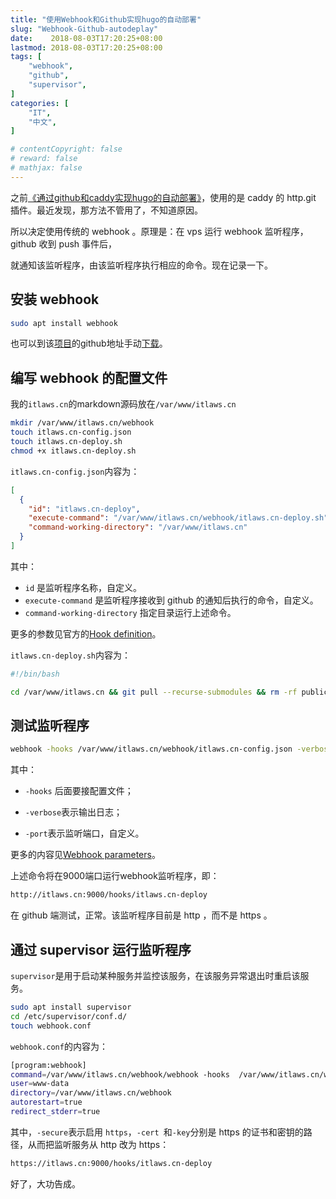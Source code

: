 ```yaml
---
title: "使用Webhook和Github实现hugo的自动部署"
slug: "Webhook-Github-autodeplay"
date:    2018-08-03T17:20:25+08:00
lastmod: 2018-08-03T17:20:25+08:00
tags: [
    "webhook",
    "github",
    "supervisor",
]
categories: [
    "IT",
    "中文",
]

# contentCopyright: false
# reward: false
# mathjax: false
---
```


之前[《通过github和caddy实现hugo的自动部署》](/post/hugo-caddy-autodeplay/)，使用的是 caddy 的 http.git 插件。最近发现，那方法不管用了，不知道原因。

所以决定使用传统的 webhook 。原理是：在 vps 运行 webhook 监听程序，github 收到 push 事件后，

就通知该监听程序，由该监听程序执行相应的命令。现在记录一下。<!--more-->



## 安装 webhook

```bash
sudo apt install webhook
```

也可以到该[项目](https://github.com/adnanh/webhook)的github地址手动[下载](https://github.com/adnanh/webhook/releases)。

## 编写 webhook 的配置文件

我的`itlaws.cn`的markdown源码放在`/var/www/itlaws.cn`

```bash
mkdir /var/www/itlaws.cn/webhook
touch itlaws.cn-config.json
touch itlaws.cn-deploy.sh
chmod +x itlaws.cn-deploy.sh
```

`itlaws.cn-config.json`内容为：

```json
[
  {
    "id": "itlaws.cn-deploy",
    "execute-command": "/var/www/itlaws.cn/webhook/itlaws.cn-deploy.sh",
    "command-working-directory": "/var/www/itlaws.cn"
  }
]
```

其中：

- `id` 是监听程序名称，自定义。
- `execute-command` 是监听程序接收到 github 的通知后执行的命令，自定义。
- `command-working-directory` 指定目录运行上述命令。

更多的参数见官方的[Hook definition](https://github.com/adnanh/webhook/blob/master/docs/Hook-Definition.md)。

`itlaws.cn-deploy.sh`内容为：

```bash
#!/bin/bash

cd /var/www/itlaws.cn && git pull --recurse-submodules && rm -rf public && hugo
```



## 测试监听程序

```bash
webhook -hooks /var/www/itlaws.cn/webhook/itlaws.cn-config.json -verbose -port=9000
```

其中：

- `-hooks` 后面要接配置文件；

- `-verbose`表示输出日志；

- `-port`表示监听端口，自定义。

更多的内容见[Webhook parameters](https://github.com/adnanh/webhook/blob/master/docs/Webhook-Parameters.md)。

上述命令将在9000端口运行webhook监听程序，即：

```bash
http://itlaws.cn:9000/hooks/itlaws.cn-deploy
```

在 github 端测试，正常。该监听程序目前是 http ，而不是 https 。

## 通过 supervisor 运行监听程序

`supervisor`是用于启动某种服务并监控该服务，在该服务异常退出时重启该服务。

```bash
sudo apt install supervisor
cd /etc/supervisor/conf.d/
touch webhook.conf
```

`webhook.conf`的内容为：

```bash
[program:webhook]
command=/var/www/itlaws.cn/webhook/webhook -hooks  /var/www/itlaws.cn/webhook/itlaws.cn-config.json -verbose -port=9000 -secure -cert ssl证书的路径 -key ssl密钥路径
user=www-data
directory=/var/www/itlaws.cn/webhook
autorestart=true
redirect_stderr=true

```

其中，`-secure`表示启用 `https`，`-cert `和`-key`分别是 https 的证书和密钥的路径，从而把监听服务从 http 改为 https：

```bash
https://itlaws.cn:9000/hooks/itlaws.cn-deploy
```

 好了，大功告成。